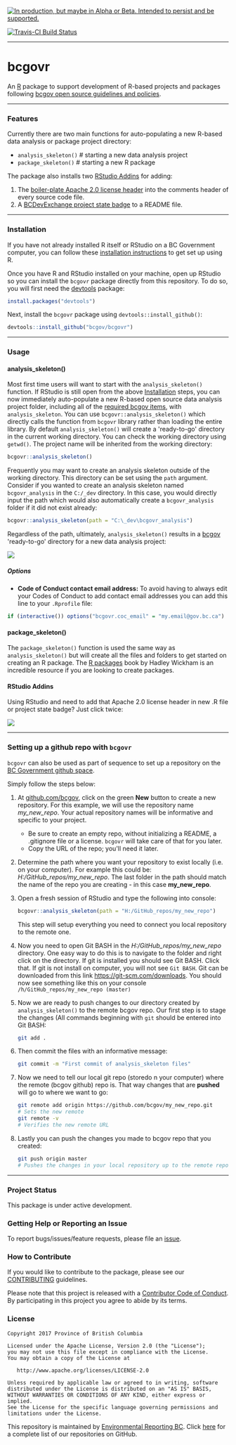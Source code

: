 <!-- README.md is generated from README.Rmd. Please edit README.Rmd (this file) -->
<a rel="Delivery" href="https://github.com/BCDevExchange/docs/blob/master/discussion/projectstates.md"><img alt="In production, but maybe in Alpha or Beta. Intended to persist and be supported." style="border-width:0" src="https://assets.bcdevexchange.org/images/badges/delivery.svg" title="In production, but maybe in Alpha or Beta. Intended to persist and be supported." /></a>

[![Travis-CI Build Status](https://travis-ci.org/bcgov/bcgovr.svg?branch=master)](https://travis-ci.org/bcgov/bcgovr)

------------------------------------------------------------------------

bcgovr
======

An [R](http://r-project.org) package to support development of R-based projects and packages following [bcgov open source guidelines and policies](https://github.com/bcgov/BC-Policy-Framework-For-GitHub).

------------------------------------------------------------------------

### Features

Currently there are two main functions for auto-populating a new R-based data analysis or package project directory:

-   `analysis_skeleton()` \# starting a new data analysis project
-   `package_skeleton()` \# starting a new R package

The package also installs two [RStudio Addins](https://rstudio.github.io/rstudioaddins/) for adding:

1.  The [boiler-plate Apache 2.0 license header](https://github.com/bcgov/BC-Policy-Framework-For-GitHub/blob/master/BC-Open-Source-Development-Employee-Guide/Licenses.md) into the comments header of every source code file.
2.  A [BCDevExchange project state badge](https://github.com/BCDevExchange/Our-Project-Docs/blob/master/discussion/projectstates.md) to a README file.

------------------------------------------------------------------------

### Installation

If you have not already installed R itself or RStudio on a BC Government computer, you can follow these [installation instructions](https://github.com/bcgov/bcgovr/blob/master/Install_Instructions.md) to get set up using R.

Once you have R and RStudio installed on your machine, open up RStudio so you can install the `bcgovr` package directly from this repository. To do so, you will first need the [devtools](https://github.com/hadley/devtools/) package:

``` r
install.packages("devtools")
```

Next, install the `bcgovr` package using `devtools::install_github()`:

``` r
devtools::install_github("bcgov/bcgovr")
```

------------------------------------------------------------------------

### Usage

#### analysis\_skeleton()

Most first time users will want to start with the `analysis_skeleton()` function. If RStudio is still open from the above [Installation](#installation) steps, you can now immediately auto-populate a new R-based open source data analysis project folder, including all of the [required bcgov items](https://github.com/bcgov/BC-Policy-Framework-For-GitHub/blob/master/BC-Gov-Org-HowTo/Cheatsheet.md), with `analysis_skeleton`. You can use `bcgovr::analysis_skeleton()` which directly calls the function from `bcgovr` library rather than loading the entire library. By default `analysis_skeleton()` will create a 'ready-to-go' directory in the current working directory. You can check the working directory using `getwd()`. The project name will be inherited from the working directory:

``` r
bcgovr::analysis_skeleton() 
```

Frequently you may want to create an analysis skeleton outside of the working directory. This directory can be set using the `path` argument. Consider if you wanted to create an analysis skeleton named `bcgovr_analysis` in the `C:/_dev` directory. In this case, you would directly input the path which would also automatically create a `bcgovr_analysis` folder if it did not exist already:

``` r
bcgovr::analysis_skeleton(path = "C:\_dev\bcgovr_analysis") 
```

Regardless of the path, ultimately, `analysis_skeleton()` results in a [bcgov](https://github.com/bcgov) 'ready-to-go' directory for a new data analysis project:

![](img/analysis_skeleton_output.PNG)

##### Options

-   **Code of Conduct contact email address:** To avoid having to always edit your Codes of Conduct to add contact email addresses you can add this line to your `.Rprofile` file:

``` r
if (interactive()) options("bcgovr.coc_email" = "my.email@gov.bc.ca")
```

#### package\_skeleton()

The `package_skeleton()` function is used the same way as `analysis_skeleton()` but will create all the files and folders to get started on creating an R package. The [R packages](http://r-pkgs.had.co.nz/) book by Hadley Wickham is an incredible resource if you are looking to create packages.

#### RStudio Addins

Using RStudio and need to add that Apache 2.0 license header in new .R file or project state badge? Just click twice:

![](img/bcgovr_addin_example.gif)

------------------------------------------------------------------------

### Setting up a github repo with `bcgovr`

`bcgovr` can also be used as part of sequence to set up a repository on the [BC Government github space](https://github.com/bcgov).

Simply follow the steps below:

1.  At [github.com/bcgov](github.com/bcgov), click on the green **New** button to create a new repository. For this example, we will use the repository name *my\_new\_repo*. Your actual repository names will be informative and specific to your project.
    -   Be sure to create an empty repo, without initializing a README, a .gitignore file or a license. `bcgovr` will take care of that for you later.
    -   Copy the URL of the repo; you'll need it later.

2.  Determine the path where you want your repository to exist locally (i.e. on your computer). For example this could be: *H:/GitHub\_repos/my\_new\_repo*. The last folder in the path should match the name of the repo you are creating - in this case **my\_new\_repo**.
3.  Open a fresh session of RStudio and type the following into console:

    ``` r
    bcgovr::analysis_skeleton(path = "H:/GitHub_repos/my_new_repo")
    ```

    This step will setup everything you need to connect you local repository to the remote one.
4.  Now you need to open Git BASH in the *H:/GitHub\_repos/my\_new\_repo* directory. One easy way to do this is to navigate to the folder and right click on the directory. If git is installed you should see Git BASH. Click that. If git is not install on computer, you will not see `Git BASH`. Git can be downloaded from this link <https://git-scm.com/downloads>. You should now see something like this on your console `/h/GitHub_repos/my_new_repo (master)`
5.  Now we are ready to push changes to our directory created by `analysis_skeleton()` to the remote bcgov repo. Our first step is to stage the changes (All commands beginning with `git` should be entered into Git BASH:

    ``` bash
    git add .
    ```

6.  Then commit the files with an informative message:

    ``` bash
    git commit -m "First commit of analysis_skeleton files"
    ```

7.  Now we need to tell our local git repo (storedo n your computer) where the remote (bcgov github) repo is. That way changes that are **pushed** will go to where we want to go:

    ``` bash
    git remote add origin https://github.com/bcgov/my_new_repo.git
    # Sets the new remote
    git remote -v
    # Verifies the new remote URL
    ```

8.  Lastly you can push the changes you made to bcgov repo that you created:

    ``` bash
    git push origin master
    # Pushes the changes in your local repository up to the remote repository you specified as the origin
    ```

------------------------------------------------------------------------

### Project Status

This package is under active development.

### Getting Help or Reporting an Issue

To report bugs/issues/feature requests, please file an [issue](https://github.com/bcgov/bcgovr/issues/).

### How to Contribute

If you would like to contribute to the package, please see our [CONTRIBUTING](CONTRIBUTING.md) guidelines.

Please note that this project is released with a [Contributor Code of Conduct](CODE_OF_CONDUCT.md). By participating in this project you agree to abide by its terms.

### License

    Copyright 2017 Province of British Columbia

    Licensed under the Apache License, Version 2.0 (the "License");
    you may not use this file except in compliance with the License.
    You may obtain a copy of the License at 

       http://www.apache.org/licenses/LICENSE-2.0

    Unless required by applicable law or agreed to in writing, software
    distributed under the License is distributed on an "AS IS" BASIS,
    WITHOUT WARRANTIES OR CONDITIONS OF ANY KIND, either express or implied.
    See the License for the specific language governing permissions and
    limitations under the License.

This repository is maintained by [Environmental Reporting BC](http://www2.gov.bc.ca/gov/content?id=FF80E0B985F245CEA62808414D78C41B). Click [here](https://github.com/bcgov/EnvReportBC-RepoList) for a complete list of our repositories on GitHub.
